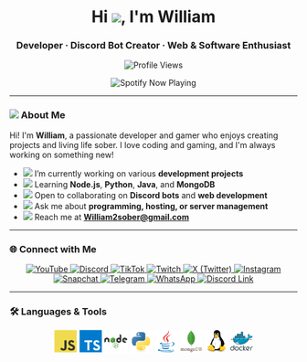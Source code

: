 <h1 align="center">Hi <img src="https://cdn.jsdelivr.net/gh/simple-icons/simple-icons/icons/wavinghand.svg" width="25" />, I'm William</h1>
<h3 align="center">Developer · Discord Bot Creator · Web & Software Enthusiast</h3>

<p align="center">
  <img src="https://komarev.com/ghpvc/?username=william2sober&label=Profile%20views&color=0e75b6&style=flat" alt="Profile Views" />
</p>

<p align="center">
  <img src="https://spotify-github-profile.kittinanx.com/api/view.svg?uid=312byzmt3yb4w42d6l6di4vx2de4&cover_image=true&theme=default&show_offline=true&background_color=121212&interchange=true&bar_color=53b14f&bar_color_cover=true" alt="Spotify Now Playing"/>
</p>

---

### <img src="https://cdn.jsdelivr.net/gh/simple-icons/simple-icons/icons/aboutdotme.svg" width="20"/> About Me

Hi! I'm **William**, a passionate developer and gamer who enjoys creating projects and living life sober. I love coding and gaming, and I'm always working on something new!

- <img src="https://cdn.jsdelivr.net/gh/simple-icons/simple-icons/icons/visualstudiocode.svg" width="20"/> I’m currently working on various **development projects**  
- <img src="https://cdn.jsdelivr.net/gh/simple-icons/simple-icons/icons/nodedotjs.svg" width="20"/> Learning **Node.js**, **Python**, **Java**, and **MongoDB**  
- <img src="https://cdn.jsdelivr.net/gh/simple-icons/simple-icons/icons/discord.svg" width="20"/> Open to collaborating on **Discord bots** and **web development**  
- <img src="https://cdn.jsdelivr.net/gh/simple-icons/simple-icons/icons/linux.svg" width="20"/> Ask me about **programming, hosting, or server management**  
- <img src="https://cdn.jsdelivr.net/gh/simple-icons/simple-icons/icons/gmail.svg" width="20"/> Reach me at **William2sober@gmail.com**

---

### 🌐 Connect with Me

<p align="center">
  <a href="https://www.youtube.com/@William2sober?sub_confirmation=1" target="_blank">
    <img src="https://cdn.jsdelivr.net/gh/simple-icons/simple-icons/icons/youtube.svg" height="30" alt="YouTube" />
  </a>
  <a href="https://discord.gg/G8hJGkZMqD" target="_blank">
    <img src="https://cdn.jsdelivr.net/gh/simple-icons/simple-icons/icons/discord.svg" height="30" alt="Discord" />
  </a>
  <a href="https://www.tiktok.com/@william2sober" target="_blank">
    <img src="https://cdn.jsdelivr.net/gh/simple-icons/simple-icons/icons/tiktok.svg" height="30" alt="TikTok" />
  </a>
  <a href="https://www.twitch.tv/william2sober" target="_blank">
    <img src="https://cdn.jsdelivr.net/gh/simple-icons/simple-icons/icons/twitch.svg" height="30" alt="Twitch" />
  </a>
  <a href="https://x.com/william2sober" target="_blank">
    <img src="https://cdn.jsdelivr.net/gh/simple-icons/simple-icons/icons/x.svg" height="30" alt="X (Twitter)" />
  </a>
  <a href="https://www.instagram.com/william2sober" target="_blank">
    <img src="https://cdn.jsdelivr.net/gh/simple-icons/simple-icons/icons/instagram.svg" height="30" alt="Instagram" />
  </a>
  <a href="https://www.snapchat.com/add/william2sober" target="_blank">
    <img src="https://cdn.jsdelivr.net/gh/simple-icons/simple-icons/icons/snapchat.svg" height="30" alt="Snapchat" />
  </a>
  <a href="https://t.me/william2sober" target="_blank">
    <img src="https://cdn.jsdelivr.net/gh/simple-icons/simple-icons/icons/telegram.svg" height="30" alt="Telegram" />
  </a>
  <a href="https://api.whatsapp.com/send/?phone=13099483484" target="_blank">
    <img src="https://cdn.jsdelivr.net/gh/simple-icons/simple-icons/icons/whatsapp.svg" height="30" alt="WhatsApp" />
  </a>
  <a href="https://willy.us.kg/discord" target="_blank">
    <img src="https://cdn.jsdelivr.net/gh/simple-icons/simple-icons/icons/discord.svg" height="30" alt="Discord Link" />
  </a>
</p>

---

### 🛠️ Languages & Tools

<p align="center">
  <img src="https://raw.githubusercontent.com/devicons/devicon/master/icons/javascript/javascript-original.svg" alt="JavaScript" height="40"/>
  <img src="https://raw.githubusercontent.com/devicons/devicon/master/icons/typescript/typescript-original.svg" alt="TypeScript" height="40"/>
  <img src="https://raw.githubusercontent.com/devicons/devicon/master/icons/nodejs/nodejs-original-wordmark.svg" alt="Node.js" height="40"/>
  <img src="https://raw.githubusercontent.com/devicons/devicon/master/icons/python/python-original.svg" alt="Python" height="40"/>
  <img src="https://raw.githubusercontent.com/devicons/devicon/master/icons/java/java-original.svg" alt="Java" height="40"/>
  <img src="https://raw.githubusercontent.com/devicons/devicon/master/icons/mongodb/mongodb-original-wordmark.svg" alt="MongoDB" height="40"/>
  <img src="https://raw.githubusercontent.com/devicons/devicon/master/icons/linux/linux-original.svg" alt="Linux" height="40"/>
  <img src="https://raw.githubusercontent.com/devicons/devicon/master/icons/docker/docker-original-wordmark.svg" alt="Docker" height="40"/>
</p>
